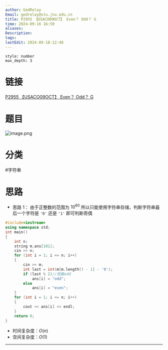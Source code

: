 ```yaml
---
author: GedRelay
Email: gedrelay@stu.jnu.edu.cn
title: P2955 【USACO09OCT】 Even？ Odd？ G
time: 2024-09-16 16:59
aliases: 
Description: 
tags: 
lastEdit: 2024-09-18-12:48
---
```


```toc
style: number
max_depth: 3
```

# 链接
[P2955 【USACO09OCT】 Even？ Odd？ G](https://www.luogu.com.cn/problem/P2955) 

# 题目
![image.png](https://ged-pic-bed.oss-cn-guangzhou.aliyuncs.com/img/202409161659435.png)


# 分类
#字符串 

# 思路
- 思路 1：
由于正整数的范围为 ${10^{60}  }$ 所以只能使用字符串存储，判断字符串最后一个字符是 `'0'` 还是 `'1'` 即可判断奇偶



```cpp
#include<iostream>
using namespace std;
int main()
{
	int n;
	string m,ans[101];
	cin >> n;
	for (int i = 1; i <= n; i++)
	{
		cin >> m;
		int last = int(m[m.length() - 1] - '0');
		if (last % 2)//奇数odd
			ans[i] = "odd";
		else
			ans[i] = "even";
	}
	for (int i = 1; i <= n; i++)
	{
		cout << ans[i] << endl;
	}
	return 0;
}
```


- 时间复杂度：${O\left( n \right)  }$ 
- 空间复杂度：${O\left( 1 \right)  }$ 


---

